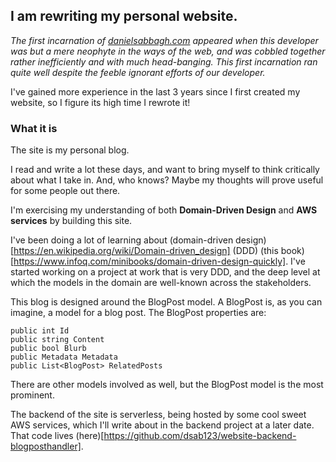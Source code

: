 ## I am rewriting my personal website.

_The first incarnation of [danielsabbagh.com](www.danielsabbagh.com) appeared when this developer was but a mere neophyte in the ways of the web, and was cobbled together rather inefficiently and with much head-banging. This first incarnation ran quite well despite the feeble ignorant efforts of our developer._

I've gained more experience in the last 3 years since I first created my website, so I figure its high time I rewrote it!

### What it is
The site is my personal blog.

I read and write a lot these days, and want to bring myself to think critically about what I take in. And, who knows? Maybe my thoughts will prove useful for some people out there.

I'm exercising my understanding of both **Domain-Driven Design** and **AWS services** by building this site.

I've been doing a lot of learning about (domain-driven design)[https://en.wikipedia.org/wiki/Domain-driven_design] (DDD)  (this book)[https://www.infoq.com/minibooks/domain-driven-design-quickly]. I've started working on a project at work that is very DDD, and the deep level at which the models in the domain are well-known across the stakeholders.

This blog is designed around the BlogPost model. A BlogPost is, as you can imagine, a model for a blog post. The BlogPost properties are:

```
public int Id
public string Content
public bool Blurb
public Metadata Metadata
public List<BlogPost> RelatedPosts
```

There are other models involved as well, but the BlogPost model is the most prominent.

The backend of the site is serverless, being hosted by some cool sweet AWS services, which I'll write about in the backend project at a later date. That code lives (here)[https://github.com/dsab123/website-backend-blogposthandler].

